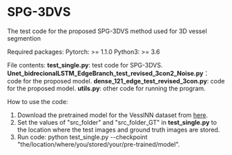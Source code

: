 # SPG-3DVS
The test code for the proposed SPG-3DVS method used for 3D vessel segmention

Required packages:
Pytorch: >= 1.1.0
Python3: >= 3.6

File contents:
**test_single.py**: test code for SPG-3DVS.
**Unet_bidrecionalLSTM_EdgeBranch_test_revised_3con2_Noise.py**： code for the proposed model.
**dense_121_edge_test_revised_3con.py**: code for the proposed model.
**utils.py**: other code for running the program.

How to use the code:
1. Download the pretrained model for the VesslNN dataset from [here](https://drive.google.com/file/d/1VzICZUf92pclEf0BCDDuCjJD68d_GnYe/view?usp=sharing).
2. Set the values of "src_folder" and "src_folder_GT" in **test_single.py** to the location where the test images and ground truth images are stored. 
3. Run code: python test_single.py --checkpoint "the/location/where/you/stored/your/pre-trained/model".


